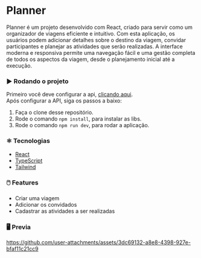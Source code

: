 # Planner

Planner é um projeto desenvolvido com React, criado para servir como um organizador de viagens eficiente e intuitivo. Com esta aplicação, os usuários podem adicionar detalhes sobre o destino da viagem, convidar participantes e planejar as atividades que serão realizadas. A interface moderna e responsiva permite uma navegação fácil e uma gestão completa de todos os aspectos da viagem, desde o planejamento inicial até a execução. 

### :arrow_forward: Rodando o projeto

Primeiro você deve configurar a api, [clicando aqui](https://github.com/viniciusxsousa/planner-api).  
Após configurar a API, siga os passos a baixo:

1. Faça o clone desse repositório.
2. Rode o comando `npm install`, para instalar as libs.
3. Rode o comando `npm run dev`, para rodar a aplicação. 

### :atom_symbol: Tecnologias 
* [React](https://react.dev/)
* [TypeScript](https://www.typescriptlang.org/)
* [Tailwind](https://tailwindcss.com/)

### :computer_mouse: Features
 
  * Criar uma viagem
  * Adicionar os convidados
  * Cadastrar as atividades a ser realizadas


### :desktop_computer: Previa


https://github.com/user-attachments/assets/3dc69132-a8e8-4398-927e-bfaf11c21cc9

